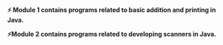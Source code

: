 **⚡ Module 1 contains programs related to basic addition and printing in Java.**  
 

**⚡Module 2 contains programs related to developing scanners in Java.**

